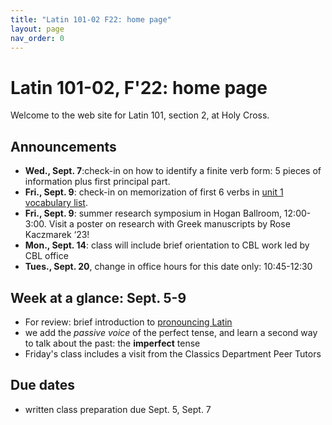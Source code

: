 ```yaml
---
title: "Latin 101-02 F22: home page"
layout: page
nav_order: 0
---
```



# Latin 101-02, F'22: home page

Welcome to the web site for Latin 101, section 2, at Holy Cross.

## Announcements


- **Wed., Sept. 7**:check-in on how to identify a finite verb form: 5 pieces of information plus first principal part.
- **Fri., Sept. 9**: check-in on memorization of first 6 verbs in [unit 1 vocabulary list](./modules/unit1/vocab1/).
- **Fri., Sept. 9**: summer research symposium in Hogan Ballroom, 12:00-3:00. Visit a poster on research with Greek manuscripts by Rose Kaczmarek ‘23!
- **Mon., Sept. 14**: class will include brief orientation to CBL work led by CBL office
- **Tues., Sept. 20**, change in office hours for this date only: 10:45-12:30




## Week at a glance: Sept. 5-9



- For review: brief introduction to [pronouncing Latin](https://lingualatina.github.io/textbook/preliminaries/)
- we add the *passive voice* of the perfect tense, and learn a second way to talk about the past:  the **imperfect** tense
- Friday's class includes a visit from the Classics Department Peer Tutors

## Due dates

- written class preparation due Sept. 5, Sept. 7